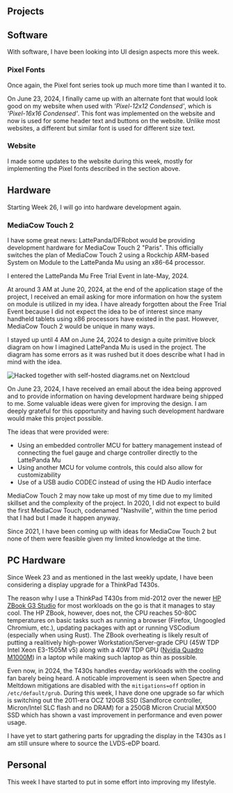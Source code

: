 ## Projects

## Software
With software, I have been looking into UI design aspects more this week.

### Pixel Fonts
Once again, the Pixel font series took up much more time than I wanted it to.

On June 23, 2024, I finally came up with an alternate font that would look good on my website when used with *'Pixel-12x12 Condensed'*, which is *'Pixel-16x16 Condensed'*. This font was implemented on the website and now is used for some header text and buttons on the website. Unlike most websites, a different but similar font is used for different size text. 

### Website
I made some updates to the website during this week, mostly for implementing the Pixel fonts described in the section above.

## Hardware
Starting Week 26, I will go into hardware development again.

### MediaCow Touch 2
I have some great news: LattePanda/DFRobot would be providing development hardware for MediaCow Touch 2 "Paris". This officially switches the plan of MediaCow Touch 2 using a Rockchip ARM-based System on Module to the LattePanda Mu using an x86-64 processor.

I entered the LattePanda Mu Free Trial Event in late-May, 2024. 

At around 3 AM at June 20, 2024, at the end of the application stage of the project, I received an email asking for more information on how the system on module is utilized in my idea. I have already forgotten about the Free Trial Event because I did not expect the idea to be of interest since many handheld tablets using x86 processors have existed in the past. However, MediaCow Touch 2 would be unique in many ways. 

I stayed up until 4 AM on June 24, 2024 to design a quite primitive block diagram on how I imagined LattePanda Mu is used in the project. The diagram has some errors as it was rushed but it does describe what I had in mind with the idea.


<img src="/static/pages/blog/28/mct2_20240620.png" title="Hacked together with self-hosted diagrams.net on Nextcloud"/>


On June 23, 2024, I have received an email about the idea being approved and to provide information on having development hardware being shipped to me. Some valuable ideas were given for improving the design. I am deeply grateful for this opportunity and having such development hardware would make this project possible. 

The ideas that were provided were: 
- Using an embedded controller MCU for battery management instead of connecting the fuel gauge and charge controller directly to the LattePanda Mu
- Using another MCU for volume controls, this could also allow for customizability 
- Use of a USB audio CODEC instead of using the HD Audio interface

MediaCow Touch 2 may now take up most of my time due to my limited skillset and the complexity of the project. In 2020, I did not expect to build the first MediaCow Touch, codenamed "Nashville", within the time period that I had but I made it happen anyway. 

Since 2021, I have been coming up with ideas for MediaCow Touch 2 but none of them were feasible given my limited knowledge at the time.  

## PC Hardware
Since Week 23 and as mentioned in the last weekly update, I have been considering a display upgrade for a ThinkPad T430s. 

The reason why I use a ThinkPad T430s from mid-2012 over the newer [HP ZBook G3 Studio](../../projects/pc_pmma/) for most workloads on the go is that it manages to stay cool. The HP ZBook, however, does not, the CPU reaches 50-80C temperatures on basic tasks such as running a browser (Firefox, Ungoogled Chromium, etc.), updating packages with apt or running VSCodium (especially when using Rust). The ZBook overheating is likely result of putting a realitively high-power Workstation/Server-grade CPU (45W TDP Intel Xeon E3-1505M v5) along with a 40W TDP GPU ([Nvidia Quadro M1000M](https://www.techpowerup.com/gpu-specs/quadro-m1000m.c2739)) in a laptop while making such laptop as thin as possible. 

Even now, in 2024, the T430s handles everday workloads with the cooling fan barely being heard. A noticable improvement is seen when Spectre and Meltdown mitigations are disabled with the `mitigations=off` option in `/etc/default/grub`. During this week, I have done one upgrade so far which is switching out the 2011-era OCZ 120GB SSD (Sandforce controller, Micron/Intel SLC flash and no DRAM) for a 250GB Micron Crucial MX500 SSD which has shown a vast improvement in performance and even power usage. 

I have yet to start gathering parts for upgrading the display in the T430s as I am still unsure where to source the LVDS-eDP board. 

## Personal
This week I have started to put in some effort into improving my lifestyle.